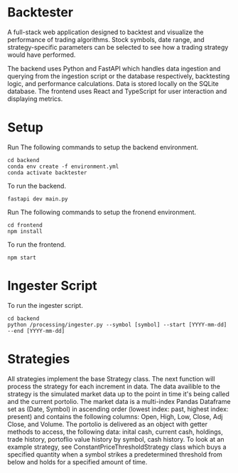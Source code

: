 # Backtester
A full-stack web application designed to backtest and visualize the performance of trading algorithms. 
Stock symbols, date range, and strategy-specific parameters can be selected to see how a trading strategy would have performed.

The backend uses Python and FastAPI which handles data ingestion and querying from the ingestion script or the database respectively, 
backtesting logic, and performance calculations. Data is stored locally on the SQLite database.
The frontend uses React and TypeScript for user interaction and displaying metrics.

# Setup
Run The following commands to setup the backend environment.
```
cd backend
conda env create -f environment.yml
conda activate backtester
```
To run the backend.
```
fastapi dev main.py
```

Run The following commands to setup the fronend environment.
```
cd frontend
npm install
```
To run the frontend.
```
npm start
```

# Ingester Script
To run the ingester script.
```
cd backend
python /processing/ingester.py --symbol [symbol] --start [YYYY-mm-dd] --end [YYYY-mm-dd]
```

# Strategies
All strategies implement the base Strategy class. The next function will process the strategy for each increment in data. The data availible to
the strategy is the simulated market data up to the point in time it's being called and the current portolio. The market data is a multi-index 
Pandas Dataframe set as (Date, Symbol) in ascending order (lowest index: past, highest index: present) and contains the following columns: 
Open, High, Low, Close, Adj Close, and Volume. The portolio is delivered as an object with getter methods to access, the following data: 
inital cash, current cash, holdings, trade history, portoflio value history by symbol, cash history. To look at an example strategy, see 
ConstantPriceThresholdStrategy class which buys a specified quantity when a symbol strikes a predetermined threshold from below and holds for a 
specified amount of time.
